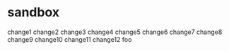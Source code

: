 # sandbox
change1
change2
change3
change4
change5
change6
change7
change8
change9
change10
change11
change12
foo